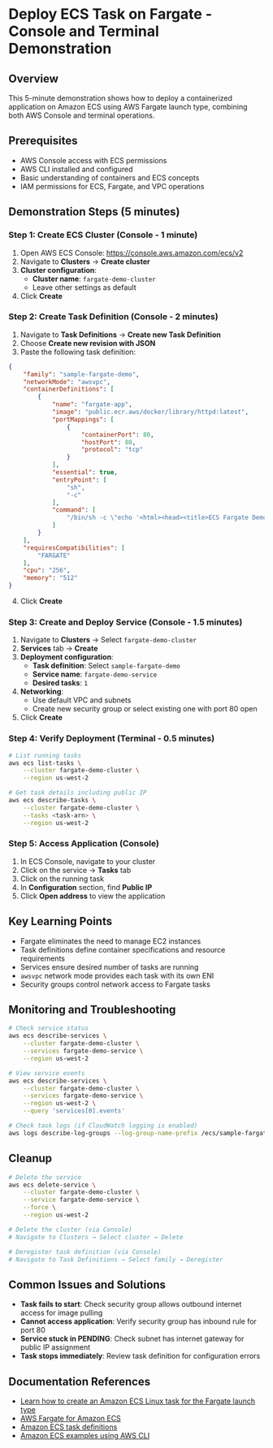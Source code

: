 # Deploy ECS Task on Fargate - Console and Terminal Demonstration

## Overview
This 5-minute demonstration shows how to deploy a containerized application on Amazon ECS using AWS Fargate launch type, combining both AWS Console and terminal operations.

## Prerequisites
- AWS Console access with ECS permissions
- AWS CLI installed and configured
- Basic understanding of containers and ECS concepts
- IAM permissions for ECS, Fargate, and VPC operations

## Demonstration Steps (5 minutes)

### Step 1: Create ECS Cluster (Console - 1 minute)
1. Open AWS ECS Console: https://console.aws.amazon.com/ecs/v2
2. Navigate to **Clusters** → **Create cluster**
3. **Cluster configuration**:
   - **Cluster name**: `fargate-demo-cluster`
   - Leave other settings as default
4. Click **Create**

### Step 2: Create Task Definition (Console - 2 minutes)
1. Navigate to **Task Definitions** → **Create new Task Definition**
2. Choose **Create new revision with JSON**
3. Paste the following task definition:

```json
{
    "family": "sample-fargate-demo", 
    "networkMode": "awsvpc", 
    "containerDefinitions": [
        {
            "name": "fargate-app", 
            "image": "public.ecr.aws/docker/library/httpd:latest", 
            "portMappings": [
                {
                    "containerPort": 80, 
                    "hostPort": 80, 
                    "protocol": "tcp"
                }
            ], 
            "essential": true, 
            "entryPoint": [
                "sh",
                "-c"
            ], 
            "command": [
                "/bin/sh -c \"echo '<html><head><title>ECS Fargate Demo</title><style>body {margin-top: 40px; background-color: #333;}</style></head><body><div style=color:white;text-align:center><h1>ECS Fargate Demo</h1><h2>Success!</h2><p>Your application is running on Fargate!</p></div></body></html>' > /usr/local/apache2/htdocs/index.html && httpd-foreground\""
            ]
        }
    ], 
    "requiresCompatibilities": [
        "FARGATE"
    ], 
    "cpu": "256", 
    "memory": "512"
}
```

4. Click **Create**

### Step 3: Create and Deploy Service (Console - 1.5 minutes)
1. Navigate to **Clusters** → Select `fargate-demo-cluster`
2. **Services** tab → **Create**
3. **Deployment configuration**:
   - **Task definition**: Select `sample-fargate-demo`
   - **Service name**: `fargate-demo-service`
   - **Desired tasks**: `1`
4. **Networking**: 
   - Use default VPC and subnets
   - Create new security group or select existing one with port 80 open
5. Click **Create**

### Step 4: Verify Deployment (Terminal - 0.5 minutes)
```bash
# List running tasks
aws ecs list-tasks \
    --cluster fargate-demo-cluster \
    --region us-west-2

# Get task details including public IP
aws ecs describe-tasks \
    --cluster fargate-demo-cluster \
    --tasks <task-arn> \
    --region us-west-2
```

### Step 5: Access Application (Console)
1. In ECS Console, navigate to your cluster
2. Click on the service → **Tasks** tab
3. Click on the running task
4. In **Configuration** section, find **Public IP**
5. Click **Open address** to view the application

## Key Learning Points
- Fargate eliminates the need to manage EC2 instances
- Task definitions define container specifications and resource requirements
- Services ensure desired number of tasks are running
- `awsvpc` network mode provides each task with its own ENI
- Security groups control network access to Fargate tasks

## Monitoring and Troubleshooting
```bash
# Check service status
aws ecs describe-services \
    --cluster fargate-demo-cluster \
    --services fargate-demo-service \
    --region us-west-2

# View service events
aws ecs describe-services \
    --cluster fargate-demo-cluster \
    --services fargate-demo-service \
    --region us-west-2 \
    --query 'services[0].events'

# Check task logs (if CloudWatch logging is enabled)
aws logs describe-log-groups --log-group-name-prefix /ecs/sample-fargate-demo
```

## Cleanup
```bash
# Delete the service
aws ecs delete-service \
    --cluster fargate-demo-cluster \
    --service fargate-demo-service \
    --force \
    --region us-west-2

# Delete the cluster (via Console)
# Navigate to Clusters → Select cluster → Delete

# Deregister task definition (via Console)
# Navigate to Task Definitions → Select family → Deregister
```

## Common Issues and Solutions
- **Task fails to start**: Check security group allows outbound internet access for image pulling
- **Cannot access application**: Verify security group has inbound rule for port 80
- **Service stuck in PENDING**: Check subnet has internet gateway for public IP assignment
- **Task stops immediately**: Review task definition for configuration errors

## Documentation References
- [Learn how to create an Amazon ECS Linux task for the Fargate launch type](https://docs.aws.amazon.com/AmazonECS/latest/developerguide/getting-started-fargate.html)
- [AWS Fargate for Amazon ECS](https://docs.aws.amazon.com/AmazonECS/latest/developerguide/AWS_Fargate.html)
- [Amazon ECS task definitions](https://docs.aws.amazon.com/AmazonECS/latest/developerguide/task_definitions.html)
- [Amazon ECS examples using AWS CLI](https://docs.aws.amazon.com/cli/v1/userguide/cli_ecs_code_examples.html)
